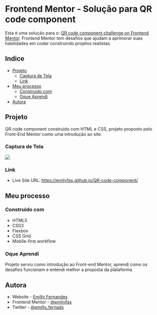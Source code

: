 # Frontend Mentor - Solução para QR code component

Esta é uma solução para o: [QR code component challenge on Frontend Mentor](https://www.frontendmentor.io/challenges/qr-code-component-iux_sIO_H). Frontend Mentor tem desafios que ajudam a aprimorar suas habilidades em <i>codar</i> construindo projetos realistas.

## Indice

- [Projeto](#projeto)
  - [Captura de Tela](#captura-de-tela)
  - [Link](#link)
- [Meu processo](#meu-processo)
  - [Construido com](#construido-com)
  - [Oque Aprendi](#oque-aprendi)
- [Autora](#autora)

## Projeto

QR code component construido com HTML e CSS, projeto proposto pelo Front-End Mentor como uma introdução ao site.

### Captura de Tela

![](./screenshot.jpg)

### Link

- Live Site URL: https://emilyfas.github.io/QR-code-component/

## Meu processo

### Construido com

- HTML5
- CSS3
- Flexbox
- CSS Grid
- Mobile-first workflow


### Oque Aprendi

Projeto serviu como introdução ao Front-end Mentor, aprendi como os desafios funcionam e entendi melhor a proposta da plataforma


## Autora

- Website - [Emilly Fernandes](https://www.github.com/emilyfas/emilyfas)
- Frontend Mentor - [@emilyfas](https://www.frontendmentor.io/profile/emilyfas)
- Twitter - [@emilly_fernads](https://www.twitter.com/emilly_fernads)
